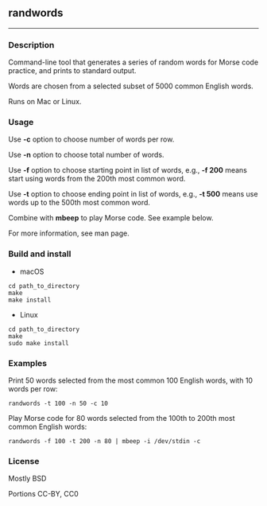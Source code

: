 ## randwords

---

### Description

Command-line tool that generates a series of random words for Morse code practice, and prints to standard output.

Words are chosen from a selected subset of 5000 common English words.

Runs on Mac or Linux.

### Usage

Use **-c** option to choose number of words per row.

Use **-n** option to choose total number of words.

Use **-f** option to choose starting point in list of words, e.g., **-f 200** means start using words from the 200th most common word.

Use **-t** option to choose ending point in list of words, e.g., **-t 500** means use words up to the 500th most common word.

Combine with **mbeep** to play Morse code. See example below.

For more information, see man page.

### Build and install

* macOS

```
cd path_to_directory
make
make install
```

* Linux

```
cd path_to_directory
make
sudo make install
```

### Examples

Print 50 words selected from the most common 100 English words, with 10 words per row:

```
randwords -t 100 -n 50 -c 10
```

Play Morse code for 80 words selected from the 100th to 200th most common English words:

```
randwords -f 100 -t 200 -n 80 | mbeep -i /dev/stdin -c
```

### License

Mostly BSD

Portions CC-BY, CC0
